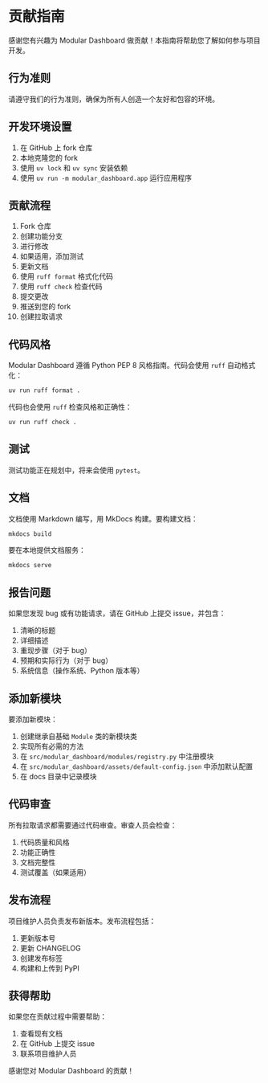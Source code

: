 # 贡献指南

感谢您有兴趣为 Modular Dashboard 做贡献！本指南将帮助您了解如何参与项目开发。

## 行为准则

请遵守我们的行为准则，确保为所有人创造一个友好和包容的环境。

## 开发环境设置

1. 在 GitHub 上 fork 仓库
2. 本地克隆您的 fork
3. 使用 `uv lock` 和 `uv sync` 安装依赖
4. 使用 `uv run -m modular_dashboard.app` 运行应用程序

## 贡献流程

1. Fork 仓库
2. 创建功能分支
3. 进行修改
4. 如果适用，添加测试
5. 更新文档
6. 使用 `ruff format` 格式化代码
7. 使用 `ruff check` 检查代码
8. 提交更改
9. 推送到您的 fork
10. 创建拉取请求

## 代码风格

Modular Dashboard 遵循 Python PEP 8 风格指南。代码会使用 `ruff` 自动格式化：

```bash
uv run ruff format .
```

代码也会使用 `ruff` 检查风格和正确性：

```bash
uv run ruff check .
```

## 测试

测试功能正在规划中，将来会使用 `pytest`。

## 文档

文档使用 Markdown 编写，用 MkDocs 构建。要构建文档：

```bash
mkdocs build
```

要在本地提供文档服务：

```bash
mkdocs serve
```

## 报告问题

如果您发现 bug 或有功能请求，请在 GitHub 上提交 issue，并包含：

1. 清晰的标题
2. 详细描述
3. 重现步骤（对于 bug）
4. 预期和实际行为（对于 bug）
5. 系统信息（操作系统、Python 版本等）

## 添加新模块

要添加新模块：

1. 创建继承自基础 `Module` 类的新模块类
2. 实现所有必需的方法
3. 在 `src/modular_dashboard/modules/registry.py` 中注册模块
4. 在 `src/modular_dashboard/assets/default-config.json` 中添加默认配置
5. 在 docs 目录中记录模块

## 代码审查

所有拉取请求都需要通过代码审查。审查人员会检查：

1. 代码质量和风格
2. 功能正确性
3. 文档完整性
4. 测试覆盖（如果适用）

## 发布流程

项目维护人员负责发布新版本。发布流程包括：

1. 更新版本号
2. 更新 CHANGELOG
3. 创建发布标签
4. 构建和上传到 PyPI

## 获得帮助

如果您在贡献过程中需要帮助：

1. 查看现有文档
2. 在 GitHub 上提交 issue
3. 联系项目维护人员

感谢您对 Modular Dashboard 的贡献！
